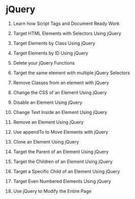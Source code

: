 # jQuery

1. Learn how Script Tags and Document Ready Work

2. Target HTML Elements with Selectors Using jQuery

3. Target Elements by Class Using jQuery

4. Target Elements by ID Using jQuery

5. Delete your jQuery Functions

6. Target the same element with multiple jQuery Selectors

7. Remove Classes from an element with jQuery

8. Change the CSS of an Element Using jQuery

9. Disable an Element Using jQuery

10. Change Text Inside an Element Using jQuery

11. Remove an Element Using jQuery

12. Use appendTo to Move Elements with jQuery

13. Clone an Element Using jQuery

14. Target the Parent of an Element Using jQuery

15. Target the Children of an Element Using jQuery

16. Target a Specific Child of an Element Using jQuery

17. Target Even Numbered Elements Using jQuery

18. Use jQuery to Modify the Entire Page
